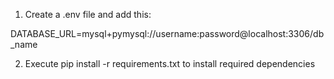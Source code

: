1. Create a .env file and add this:

DATABASE_URL=mysql+pymysql://username:password@localhost:3306/db_name

2. Execute pip install -r requirements.txt to install required dependencies